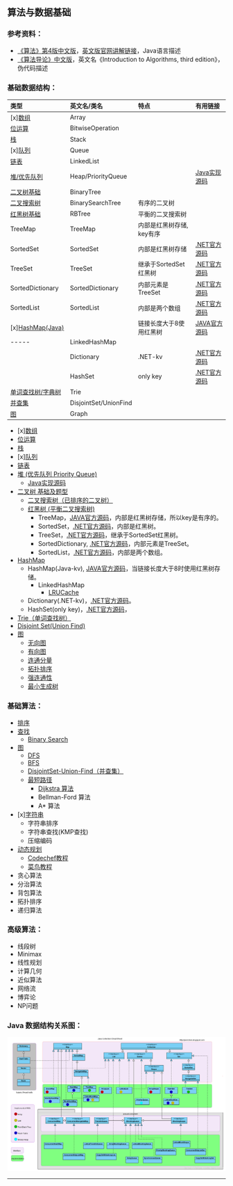 ## 算法与数据基础

### 参考资料：

 - [《算法》第4版中文版](https://item.jd.com/11098789.html)，[英文版官网讲解链接](http://algs4.cs.princeton.edu/home/)，Java语言描述
 - [《算法导论》中文版](https://item.jd.com/11144230.html)，英文名《Introduction to Algorithms, third edition》，伪代码描述

### 基础数据结构：

|类型|英文名/类名|特点|有用链接|
| :---|:---  |:---|:---|
| [x][数组](Theory/Array.md) |Array | | |
| [位运算](Theory/BitwiseOperation.md) |BitwiseOperation|||
| [栈](Theory/Stack.md) |Stack| ||
| [x][队列](Theory/Queue.md) |Queue | ||
| [链表](Theory/LinkedList.md)|LinkedList| ||
| [堆/优先队列](Theory/Sort-Heap.md) |Heap/PriorityQueue| |[Java实现源码](http://grepcode.com/file/repository.grepcode.com/java/root/jdk/openjdk/8u40-b25/java/util/PriorityQueue.java#PriorityQueue)|
| [二叉树基础](Theory/Tree-BinaryTree.md) |BinaryTree || |
| [二叉搜索树](Theory/Search-BST.md)|BinarySearchTree |有序的二叉树 | |
|[红黑树基础 ](Theory/Tree-RBTree.md) |RBTree  |平衡的二叉搜索树 | |
|TreeMap |TreeMap |内部是红黑树存储, key有序 ||[JAVA官方源码](http://grepcode.com/file/repository.grepcode.com/java/root/jdk/openjdk/8u40-b25/java/util/TreeMap.java#TreeMap) |
|SortedSet |SortedSet |内部是红黑树存储|[.NET官方源码](https://github.com/dotnet/corefx/blob/master/src/System.Collections/src/System/Collections/Generic/SortedSet.cs) |
|TreeSet |TreeSet |继承于SortedSet红黑树 |[.NET官方源码](http://referencesource.microsoft.com/#System/compmod/system/collections/generic/sorteddictionary.cs,07052c0941912f81) |
SortedDictionary |SortedDictionary |内部元素是TreeSet |[.NET官方源码](https://github.com/dotnet/corefx/blob/master/src/System.Collections/src/System/Collections/Generic/SortedDictionary.cs) |
SortedList |SortedList |内部是两个数组 |[.NET官方源码](https://github.com/dotnet/corefx/blob/master/src/System.Collections/src/System/Collections/Generic/SortedList.cs) |
| [x][HashMap(Java)](Theory/HashTable.md) | |链接长度大于8使用红黑树 |[JAVA官方源码](http://grepcode.com/file/repository.grepcode.com/java/root/jdk/openjdk/8u40-b25/java/util/HashMap.java#HashMap) |
| -----|LinkedHashMap | | |
|  |Dictionary |.NET-kv |[.NET官方源码](http://referencesource.microsoft.com/#mscorlib/system/collections/generic/dictionary.cs,d3599058f8d79be0) |
| |HashSet |only key |[.NET官方源码](http://referencesource.microsoft.com/#System.Core/System/Collections/Generic/HashSet.cs,2d265edc718b158b) |
| [单词查找树/字典树](Theory/Tree-Trie.md) |Trie | | |
| [并查集](Theory/UnionFind.md) |DisjointSet/UnionFind || |
| [图](Theory/Graph.md)|Graph || |




 - [x][数组](Theory/Array.md)
 - [位运算](Theory/BitwiseOperation.md)
 - [栈](Theory/Stack.md)
 - [x][队列](Theory/Queue.md)
 - [链表](Theory/LinkedList.md)
 - [堆 (优先队列 Priority Queue)](Theory/Sort-Heap.md)
 	- [Java实现源码](http://grepcode.com/file/repository.grepcode.com/java/root/jdk/openjdk/8u40-b25/java/util/PriorityQueue.java#PriorityQueue)
 - [二叉树 基础及题型](Theory/Tree-BinaryTree.md)
	 - [二叉搜索树（已排序的二叉树）](Theory/Search-BST.md)
   	 - [红黑树 (平衡二叉搜索树)](Theory/Tree-RBTree.md) 
	   	 - TreeMap，[JAVA官方源码](http://grepcode.com/file/repository.grepcode.com/java/root/jdk/openjdk/8u40-b25/java/util/TreeMap.java#TreeMap)，内部是红黑树存储，所以key是有序的。
	   	 - SortedSet，[.NET官方源码](https://github.com/dotnet/corefx/blob/master/src/System.Collections/src/System/Collections/Generic/SortedSet.cs)，内部是红黑树。
	   	 - TreeSet，[.NET官方源码](http://referencesource.microsoft.com/#System/compmod/system/collections/generic/sorteddictionary.cs,07052c0941912f81)，继承于SortedSet红黑树。
	   	 - SortedDictionary, [.NET官方源码](https://github.com/dotnet/corefx/blob/master/src/System.Collections/src/System/Collections/Generic/SortedDictionary.cs)，内部元素是TreeSet。
	   	 - SortedList，[.NET官方源码](https://github.com/dotnet/corefx/blob/master/src/System.Collections/src/System/Collections/Generic/SortedList.cs)，内部是两个数组。
 - [HashMap](Theory/HashTable.md)
	 - HashMap(Java-kv), [JAVA官方源码](http://grepcode.com/file/repository.grepcode.com/java/root/jdk/openjdk/8u40-b25/java/util/HashMap.java#HashMap)，当链接长度大于8时使用红黑树存储。
		 - LinkedHashMap
			 - [LRUCache](Theory/CacheLRUCache.md)
	 - Dictionary(.NET-kv)，[.NET官方源码](http://referencesource.microsoft.com/#mscorlib/system/collections/generic/dictionary.cs,d3599058f8d79be0)。
	 - HashSet(only key)，[.NET官方源码](http://referencesource.microsoft.com/#System.Core/System/Collections/Generic/HashSet.cs,2d265edc718b158b)，
 - [Trie（单词查找树）](Theory/Tree-Trie.md)
 - [Disjoint Set(Union Find)](Theory/UnionFind.md)
 - [图](Theory/Graph.md)
	 - [无向图](Theory/Graph-Undirected.md)
	 - [有向图](Theory/Graph-Directed.md)
	 - [连通分量](Theory/Graph-ConnectedComponenet.md)
	 - [拓扑排序](Theory/Topology.md)
	 - [强连通性](Theory/StronglyConnected.md)
	 - [最小生成树](Theory/MinimumSpanningTree.md)

### 基础算法：

 - [排序](Theory/Sort.md)
 - [查找](Theory/Search.md) 
	 - [Binary Search](Theory/Search-BST.md)
 - [图](Theory/Graph.md)
	 - [DFS](Theory/Graph-DFS.md)
	 - [BFS](Theory/Graph-BFS.md) 
	 - [DisjointSet-Union-Find（并查集）](Theory/Union-Find.md)
	 - [最短路径](Theory/Graph-ShortestPath.md)
		 - [Dijkstra 算法](Theory/Graph-Dijkstra.md)
		 - Bellman-Ford 算法
		 - A* 算法
 - [x][字符串](Theory/String.md)
	 - 字符串排序
	 - 字符串查找(KMP查找)
	 - 压缩编码
 - [动态规划](Theory/DP.md)
 	- [Codechef教程](https://www.codechef.com/wiki/tutorial-dynamic-programming)
	- [菜鸟教程](https://blog.csdn.net/u013309870/article/details/75193592#commentBox)
 - 贪心算法
 - 分治算法
 - 背包算法
 - 拓扑排序
 - 递归算法

### 高级算法：

 - 线段树
 - Minimax
 - 线性规划
 - 计算几何
 - 近似算法
 - 网络流
 - 博弈论
 - NP问题 

### Java 数据结构关系图：

![Java 数据结构关系图](SolutionByTag/img/java-ds.png)

--- 


